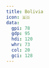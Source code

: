 ```yaml
---
title: Bolivia
icon: 🇧🇴
data:
  gpi: 78
  gdp: 95
  hdi: 120
  whr: 73
  col: 20
  gci: 128
---
```


